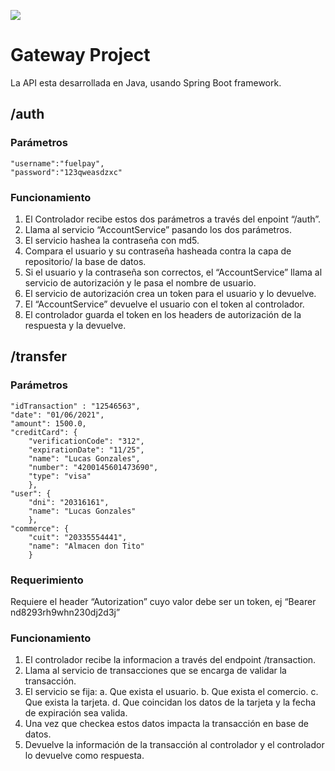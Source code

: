 ![](https://github.com/damokravetz/transactional-api)

# Gateway Project

La API esta desarrollada en Java, usando Spring Boot framework.
    
## /auth

### Parámetros
    "username":"fuelpay",
    "password":"123qweasdzxc"

### Funcionamiento
1.	El Controlador recibe estos dos parámetros a través del enpoint “/auth”.
2.	Llama al servicio “AccountService” pasando los dos parámetros. 
3.	El servicio hashea la contraseña con md5.
4.	Compara el usuario y su contraseña hasheada contra la capa de repositorio/ la base de datos.
5.	Si el usuario y la contraseña son correctos, el “AccountService” llama al servicio de autorización y le pasa el nombre de usuario.
6.	El servicio de autorización crea un token para el usuario y lo devuelve.
7.	El “AccountService” devuelve el usuario con el token al controlador.
8.	El controlador guarda el token en los headers de autorización de la respuesta y la devuelve.

## /transfer

### Parámetros


    "idTransaction" : "12546563",
    "date": "01/06/2021",
    "amount": 1500.0,
    "creditCard": {
        "verificationCode": "312",
        "expirationDate": "11/25",
        "name": "Lucas Gonzales",
        "number": "4200145601473690",
        "type": "visa"
        },
    "user": {
        "dni": "20316161",
        "name": "Lucas Gonzales"
        },
    "commerce": {
        "cuit": "20335554441",
        "name": "Almacen don Tito"
        }

### Requerimiento
Requiere el header “Autorization” cuyo valor debe ser un token, ej “Bearer nd8293rh9whn230dj2d3j”

### Funcionamiento
1.	El controlador recibe la informacion a través del endpoint /transaction.
2.	Llama al servicio de transacciones que se encarga de validar la transacción.
3.	El servicio se fija:
a.	Que exista el usuario.
b.	Que exista el comercio.
c.	Que exista la tarjeta.
d.	Que coincidan los datos de la tarjeta y la fecha de expiración sea valida.
4.	Una vez que checkea estos datos impacta la transacción en base de datos.
5.	Devuelve la información de la transacción al controlador y el controlador lo devuelve como respuesta.
